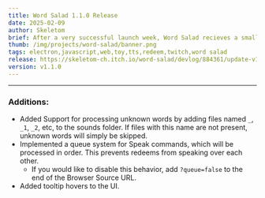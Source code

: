 ```yaml
---
title: Word Salad 1.1.0 Release
date: 2025-02-09
author: Skeletom
brief: After a very successful launch week, Word Salad recieves a small update with some much-needed features.
thumb: /img/projects/word-salad/banner.png
tags: electron,javascript,web,toy,tts,redeem,twitch,word salad
release: https://skeletom-ch.itch.io/word-salad/devlog/884361/update-v110
version: v1.1.0
---
```


---

### Additions:


- Added Support for processing <span class='highlight'>unknown words</span> by adding files named `_`, `_1`, `_2`, etc, to the sounds folder. If files with this name are not present, unknown words will simply be skipped.
- Implemented a <span class='highlight'>queue system</span> for Speak commands, which will be processed in order. This prevents redeems from speaking over each other. 
    - If you would like to disable this behavior, add `?queue=false` to the end of the Browser Source URL.
- Added <span class='highlight'>tooltip hovers</span> to the UI.